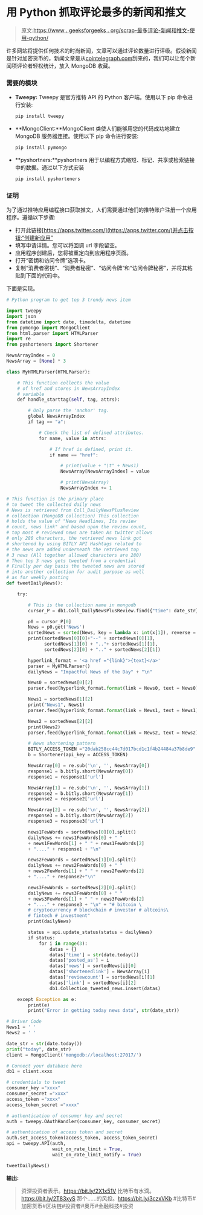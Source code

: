 # 用 Python 抓取评论最多的新闻和推文

> 原文:[https://www . geeksforgeeks . org/scrap-最多评论-新闻和推文-使用-python/](https://www.geeksforgeeks.org/scrape-most-reviewed-news-and-tweet-using-python/)

许多网站将提供任何技术的时尚新闻，文章可以通过评论数量进行评级。假设新闻是针对加密货币的，新闻文章是从[cointelegraph.com](https://cointelegraph.com/category/latest-news)刮来的，我们可以让每个新闻项评论者轻松统计，放入 MongoDB 收藏。

### 需要的模块

*   **Tweepy:** Tweepy 是官方推特 API 的 Python 客户端。使用以下 pip 命令进行安装:

    ```py
    pip install tweepy
    ```

*   **MongoClient:**MongoClient 类使人们能够用您的代码成功地建立 MongoDB 服务器连接。使用以下 pip 命令进行安装:

    ```py
    pip install pymongo
    ```

*   **pyshortners:**pyshortners 用于以编程方式缩短、标记、共享或检索链接中的数据。通过以下方式安装

    ```py
    pip install pyshorteners
    ```

### 证明

为了通过推特应用编程接口获取推文，人们需要通过他们的推特账户注册一个应用程序。遵循以下步骤:

*   打开此链接[https://apps.twitter.com/](https://apps.twitter.com/)并点击按钮:“创建新应用”
*   填写申请详情。您可以将回调 url 字段留空。
*   应用程序创建后，您将被重定向到应用程序页面。
*   打开“密钥和访问令牌”选项卡。
*   复制“消费者密钥”、“消费者秘密”、“访问令牌”和“访问令牌秘密”，并将其粘贴到下面的代码中。

下面是实现。

```py
# Python program to get top 3 trendy news item 

import tweepy
import json
from datetime import date, timedelta, datetime
from pymongo import MongoClient
from html.parser import HTMLParser
import re
from pyshorteners import Shortener

NewsArrayIndex = 0
NewsArray = [None] * 3

class MyHTMLParser(HTMLParser):

    # This function collects the value
    # of href and stores in NewsArrayIndex 
    # variable
    def handle_starttag(self, tag, attrs):

        # Only parse the 'anchor' tag.
        global NewsArrayIndex
        if tag == "a":

            # Check the list of defined attributes.
            for name, value in attrs:

                # If href is defined, print it.
                if name == "href":

                    # print(value + "\t" + News1)                                   
                    NewsArray[NewsArrayIndex] = value

                    # print(NewsArray)
                    NewsArrayIndex += 1

# This function is the primary place
# to tweet the collected daily news
# News is retrieved from Coll_DailyNewsPlusReview 
# collection (MongoDB collection) This collection
# holds the value of "News Headlines, Its review 
# count, news link" and based upon the review count,
# top most # reviewed news are taken As twitter allows
# only 280 characters, the retrieved news link got
# shortened by using BITLY API Hashtags related to
# the news are added underneath the retrieved top
# 3 news (All together allowed characters are 280)
# Then top 3 news gets tweeted from a credential
# Finally per day basis the tweeted news are stored
# into another collection for audit purpose as well
# as for weekly posting
def tweetDailyNews():

    try:

        # This is the collection name in mongodb
        cursor_P = db1.Coll_DailyNewsPlusReview.find({"time": date_str})

        p0 = cursor_P[0]
        News = p0.get('News')
        sortedNews = sorted(News, key = lambda x: int(x[1]), reverse = True)
        print(sortedNews[0][0]+"--" + sortedNews[0][1],
              sortedNews[1][0] + ".."+ sortedNews[1][1],
              sortedNews[2][0] + ".." + sortedNews[2][1])

        hyperlink_format = '<a href ="{link}">{text}</a>'
        parser = MyHTMLParser()
        dailyNews = "Impactful News of the Day" + "\n"

        News0 = sortedNews[0][2]
        parser.feed(hyperlink_format.format(link = News0, text = News0))

        News1 = sortedNews[1][2]
        print("News1", News1)
        parser.feed(hyperlink_format.format(link = News1, text = News1))

        News2 = sortedNews[2][2]
        print(News2)
        parser.feed(hyperlink_format.format(link = News2, text = News2))

        # News shortening pattern
        BITLY_ACCESS_TOKEN ="20dab258cc44c7d017bcd1c1f4b24484a37b8de9"
        b = Shortener(api_key = ACCESS_TOKEN) 

        NewsArray[0] = re.sub('\n', '', NewsArray[0])
        response1 = b.bitly.short(NewsArray[0]) 
        response1 = response1['url']

        NewsArray[1] = re.sub('\n', '', NewsArray[1])
        response2 = b.bitly.short(NewsArray[1]) 
        response2 = response2['url']

        NewsArray[2] = re.sub('\n', '', NewsArray[2])
        response3 = b.bitly.short(NewsArray[2]) 
        response3 = response3['url']

        news1FewWords = sortedNews[0][0].split()
        dailyNews += news1FewWords[0] + " " 
        + news1FewWords[1] + " " + news1FewWords[2] 
        + "...." + response1 + "\n"

        news2FewWords = sortedNews[1][0].split()
        dailyNews += news2FewWords[0] + " " 
        + news2FewWords[1] + " " + news2FewWords[2] 
        + "...." + response2+"\n"

        news3FewWords = sortedNews[2][0].split()
        dailyNews += news3FewWords[0] + " " 
        + news3FewWords[1] + " " + news3FewWords[2]
        + "...." + response3 + "\n" + "# bitcoin \
        # cryptocurrency # blockchain # investor # altcoins\
        # fintech # investment"
        print(dailyNews)

        status = api.update_status(status = dailyNews)
        if status:
            for i in range(3):
                datas = {}
                datas['time'] = str(date.today())
                datas['posted_as'] = i
                datas['news'] = sortedNews[i][0]
                datas['shortenedlink'] = NewsArray[i]
                datas['reviewcount'] = sortedNews[i][1]
                datas['link'] = sortedNews[i][2]
                db1.Collection_tweeted_news.insert(datas)

    except Exception as e:
        print(e)
        print("Error in getting today news data", str(date_str))

# Driver Code
News1 = ' '
News2 = ' '

date_str = str(date.today())
print("today", date_str)
client = MongoClient('mongodb://localhost:27017/')

# Connect your database here
db1 = client.xxxx 

# credentials to tweet
consumer_key ="xxxx"
consumer_secret ="xxxx"
access_token ="xxxx"
access_token_secret ="xxxx"

# authentication of consumer key and secret 
auth = tweepy.OAuthHandler(consumer_key, consumer_secret) 

# authentication of access token and secret 
auth.set_access_token(access_token, access_token_secret) 
api = tweepy.API(auth,
                 wait_on_rate_limit = True,
                 wait_on_rate_limit_notify = True)   

tweetDailyNews()
```

**输出:**

> 资深投资者表示。https://bit.ly/2X1x51V
> 比特币有水滴。https://bit.ly/2T83xyS
> 那个……的风投。https://bit.ly/3czxVKb
> #比特币#加密货币#区块链#投资者#奥币#金融科技#投资